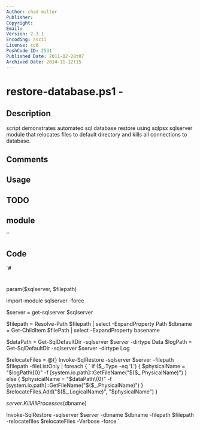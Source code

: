 ```yaml
---
Author: chad miller
Publisher: 
Copyright: 
Email: 
Version: 2.3.1
Encoding: ascii
License: cc0
PoshCode ID: 2531
Published Date: 2011-02-28t07
Archived Date: 2014-11-12t15
---
```


# restore-database.ps1 - 

## Description

script demonstrates automated sql database restore using sqlpsx sqlserver module that relocates files to default directory and kills all connections to database.

## Comments



## Usage



## TODO



## module

``

## Code

`#
 #
 param($sqlserver, $filepath)
 
 
 import-module sqlserver -force
 
 
 $server = get-sqlserver $sqlserver
 
 $filepath = Resolve-Path $filepath | select -ExpandProperty Path
 $dbname = Get-ChildItem $filePath | select -ExpandProperty basename
 
 $dataPath = Get-SqlDefaultDir -sqlserver $server -dirtype Data
 $logPath = Get-SqlDefaultDir -sqlserver $server -dirtype Log
 
 $relocateFiles = @{}
 Invoke-SqlRestore -sqlserver $server  -filepath $filepath -fileListOnly | foreach { `
     if ($_.Type -eq 'L')
     { $physicalName = "$logPath\{0}" -f [system.io.path]::GetFileName("$($_.PhysicalName)") }
     else
     { $physicalName = "$dataPath\{0}" -f [system.io.path]::GetFileName("$($_.PhysicalName)") }
     $relocateFiles.Add("$($_.LogicalName)", "$physicalName")
 }
 
 $server.KillAllProcesses($dbname)
 
 Invoke-SqlRestore -sqlserver $server -dbname $dbname -filepath $filepath -relocatefiles $relocateFiles -Verbose -force
`

